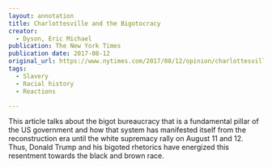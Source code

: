 ```yaml
---
layout: annotation
title: Charlottesville and the Bigotocracy
creator:
  - Dyson, Eric Michael
publication: The New York Times
publication date: 2017-08-12
original_url: https://www.nytimes.com/2017/08/12/opinion/charlottesville-and-the-bigotocracy.html 
tags:
  - Slavery
  - Racial history
  - Reactions

---
```

This article talks about the bigot bureaucracy that is a fundamental pillar of the US government and how that system has manifested itself from the reconstruction era until the white supremacy rally on August 11 and 12. Thus, Donald Trump and his bigoted rhetorics have energized this resentment towards the black and brown race.
